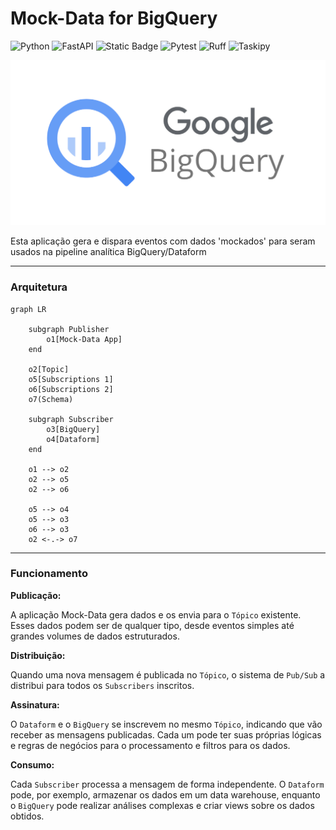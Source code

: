 # Mock-Data for BigQuery 

![Python](https://img.shields.io/badge/Python-3.12.6-blue?logo=python)
![FastAPI](https://img.shields.io/badge/FastAPI-0.114.1-teal?logo=fastapi)
![Static Badge](https://img.shields.io/badge/Pub%2FSub-1.7.0-blue?style=flat)
![Pytest](https://img.shields.io/badge/Pytest-8.3.3-yellow?logo=pytest)
![Ruff](https://img.shields.io/badge/Ruff-0.6.5-blue?logo=python)
![Taskipy](https://img.shields.io/badge/Taskipy-1.13.0-green?logo=taskipy)

![logo](/img/applogo.png)


 Esta aplicação gera e dispara eventos com dados 'mockados' para seram usados na pipeline analítica BigQuery/Dataform

 ****

### Arquitetura

```mermaid
graph LR

    subgraph Publisher
        o1[Mock-Data App]
    end

    o2[Topic]
    o5[Subscriptions 1]
    o6[Subscriptions 2]
    o7(Schema)

    subgraph Subscriber
        o3[BigQuery]
        o4[Dataform]
    end

    o1 --> o2
    o2 --> o5
    o2 --> o6

    o5 --> o4
    o5 --> o3
    o6 --> o3
    o2 <-.-> o7
```
****

### Funcionamento 

**Publicação:**

A aplicação Mock-Data gera dados e os envia para o `Tópico` existente. Esses dados podem ser de qualquer tipo, desde eventos simples até grandes volumes de dados estruturados.

**Distribuição:**

Quando uma nova mensagem é publicada no `Tópico`, o sistema de `Pub/Sub` a distribui para todos os `Subscribers` inscritos.

**Assinatura:**

O `Dataform` e o `BigQuery` se inscrevem no mesmo `Tópico`, indicando que vão receber as mensagens publicadas. Cada um pode ter suas próprias lógicas e regras de negócios para o processamento e filtros para os dados.


**Consumo:**

Cada `Subscriber` processa a mensagem de forma independente. O `Dataform` pode, por exemplo, armazenar os dados em um data warehouse, enquanto o `BigQuery` pode realizar análises complexas e criar views sobre os dados obtidos.

